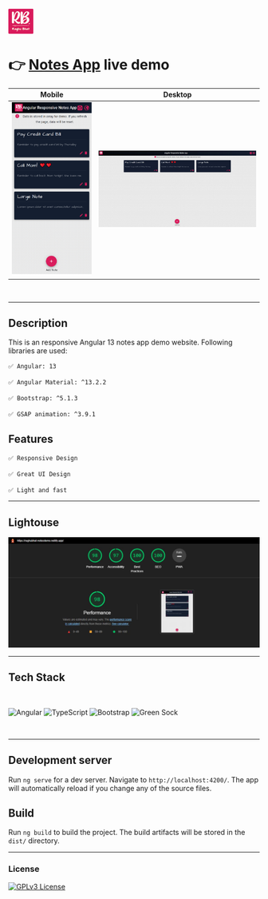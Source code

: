 [![Logo](https://github.com/raghusbhat/logo/blob/main/rb-logo.png?raw=true)](https://www.raghubhat.com/)

# 👉 <ins>[Notes App](https://raghubhat-notesdemo.netlify.app/)</ins>&nbsp;live demo

| Mobile                                                                                          | Desktop                                                                                    |
| ----------------------------------------------------------------------------------------------- | ------------------------------------------------------------------------------------------ |
| ![mobile_demo](https://github.com/raghusbhat/notesApp/blob/main/screenshot_mobile.png?raw=true) | ![Desktop_demo](https://github.com/raghusbhat/notesApp/blob/main/screenshot1.jpg?raw=true) |

</br>
<hr>

## Description

This is an responsive Angular 13 notes app demo website.
Following libraries are used:

    ✅ Angular: 13

    ✅ Angular Material: ^13.2.2

    ✅ Bootstrap: ^5.1.3

    ✅ GSAP animation: ^3.9.1

## Features

    ✅ Responsive Design

    ✅ Great UI Design

    ✅ Light and fast

<hr>

## Lightouse
![Lightouse](https://github.com/raghusbhat/notesApp/blob/main/lighthouse.JPG?raw=true)

<hr>

## Tech Stack

<br>

![Angular](https://img.shields.io/badge/angular-%23DD0031.svg?style=for-the-badge&logo=angular&logoColor=white)
![TypeScript](https://img.shields.io/badge/typescript-%23007ACC.svg?style=for-the-badge&logo=typescript&logoColor=white)
![Bootstrap](https://img.shields.io/badge/bootstrap-%23563D7C.svg?style=for-the-badge&logo=bootstrap&logoColor=white)
![Green Sock](https://img.shields.io/badge/green%20sock-88CE02?style=for-the-badge&logo=greensock&logoColor=white)

<br>

<hr>

## Development server

Run `ng serve` for a dev server. Navigate to `http://localhost:4200/`. The app will automatically reload if you change any of the source files.

## Build

Run `ng build` to build the project. The build artifacts will be stored in the `dist/` directory.

<hr>

### License

[![GPLv3 License](https://img.shields.io/badge/License-GPL%20v3-yellow.svg)](https://opensource.org/licenses/)
